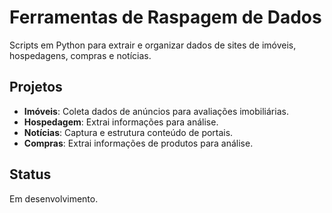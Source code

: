 # Ferramentas de Raspagem de Dados

Scripts em Python para extrair e organizar dados de sites de imóveis, hospedagens, compras e notícias.

## Projetos
- **Imóveis**: Coleta dados de anúncios para avaliações imobiliárias.
- **Hospedagem**: Extrai informações para análise.
- **Notícias**: Captura e estrutura conteúdo de portais.
- **Compras**: Extrai informações de produtos para análise.

## Status
Em desenvolvimento.
